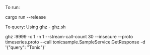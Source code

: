 To run:

cargo run --release

To query:
Using ghz - ghz.sh

ghz <ip-addr>:9999 -c 1 -n 1 --stream-call-count 30 --insecure --proto timeseries.proto --call tonicsample.SampleService.GetResponse -d '{"query": "Tonic"}'
